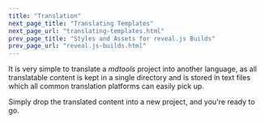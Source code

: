 ```yaml
---
title: "Translation"
next_page_title: "Translating Templates"
next_page_url: "translating-templates.html"
prev_page_title: "Styles and Assets for reveal.js Builds"
prev_page_url: "reveal.js-builds.html"
---
```



It is very simple to translate a _mdtools_ project into another language, as all translatable content is kept in a single directory and is stored in text files which all common translation platforms can easily pick up. 

Simply drop the translated content into a new project, and you're ready to go.